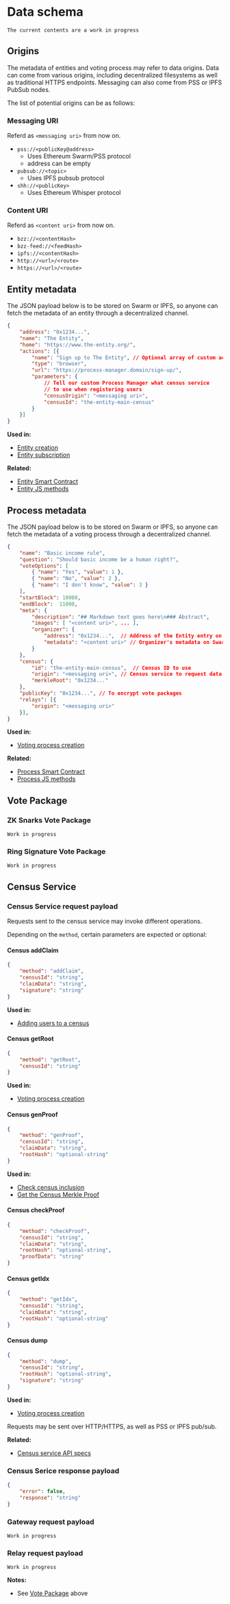 # Data schema

`The current contents are a work in progress`

## Origins

The metadata of entities and voting process may refer to data origins. Data can come from various origins, including decentralized filesystems as well as traditional HTTPS endpoints. Messaging can also come from PSS or IPFS PubSub nodes.

The list of potential origins can be as follows:

### Messaging URI

Referd as `<messaging uri>` from now on.

- `pss://<publicKey@address>`
    - Uses Ethereum Swarm/PSS protocol
    - address can be empty
- `pubsub://<topic>`
    - Uses IPFS pubsub protocol
- `shh://<publicKey>`
    - Uses Ethereum Whisper protocol

### Content URI

Referd as `<content uri>` from now on.

- `bzz://<contentHash>`
- `bzz-feed://<feedHash>`
- `ipfs://<contentHash>`
- `http://<url>/<route>`
- `https://<url>/<route>`

## Entity metadata

The JSON payload below is to be stored on Swarm or IPFS, so anyone can fetch the metadata of an entity through a decentralized channel.

```json
{
    "address": "0x1234...",
    "name": "The Entity",
    "home": "https://www.the-entity.org/",
    "actions": [{
        "name": "Sign up to The Entity", // Optional array of custom actions
        "type": "browser",
        "url": "https://process-manager.domain/sign-up/",
        "parameters": {
            // Tell our custom Process Manager what census service
            // to use when registering users
            "censusOrigin": "<messaging uri>",
            "censusId": "the-entity-main-census"
        }
    }]
}
```

**Used in:**
* [Entity creation](/protocol/sequence-diagrams?id=entity-creation)
* [Entity subscription](/protocol/sequence-diagrams?id=entity-subscription)

**Related:**
* [Entity Smart Contract](https://github.com/vocdoni/dvote-smart-contracts/blob/master/contracts/VotingEntity.sol)
* [Entity JS methods](https://github.com/vocdoni/dvote-client/blob/master/src/dvote/entity.ts)

## Process metadata

The JSON payload below is to be stored on Swarm or IPFS, so anyone can fetch the metadata of a voting process through a decentralized channel.

```json
{
    "name": "Basic income rule",
    "question": "Should basic income be a human right?",
    "voteOptions": [
        { "name": "Yes", "value": 1 },
        { "name": "No", "value": 2 },
        { "name": "I don't know", "value": 3 }
    ],
    "startBlock": 10000,
    "endBlock":  11000,
    "meta": {
        "description": "## Markdown text goes here\n### Abstract",
        "images": [ "<content uri>", ... ],
        "organizer": {
            "address": "0x1234...",  // Address of the Entity entry on the blockchain
            "metadata": "<content uri>" // Organizer's metadata on Swarm
        }
    },
    "census": {
        "id": "the-entity-main-census",  // Census ID to use
        "origin": "<messaging uri>", // Census service to request data from
        "merkleRoot": "0x1234..."
    },
    "publicKey": "0x1234...", // To encrypt vote packages
    "relays": [{
        "origin": "<messaging uri>"
    }],
}
```

**Used in:**
* [Voting process creation](/protocol/sequence-diagrams?id=voting-process-creation)

**Related:**
* [Process Smart Contract](https://github.com/vocdoni/dvote-smart-contracts/blob/master/contracts/VotingProcess.sol)
* [Process JS methods](https://github.com/vocdoni/dvote-client/blob/master/src/dvote/process.ts)


## Vote Package

### ZK Snarks Vote Package

`Work in progress`

### Ring Signature Vote Package

`Work in progress`

## Census Service

### Census Service request payload

Requests sent to the census service may invoke different operations.

Depending on the `method`, certain parameters are expected or optional:

#### Census addClaim
```json
{
    "method": "addClaim",
    "censusId": "string",
    "claimData": "string",
    "signature": "string"
}
```

**Used in:**
* [Adding users to a census](/protocol/sequence-diagrams?id=adding-users-to-a-census)

#### Census getRoot
```json
{
    "method": "getRoot",
    "censusId": "string" 
}
```

**Used in:**
- [Voting process creation](/protocol/sequence-diagrams?id=voting-process-creation)

#### Census genProof
```json
{
    "method": "genProof",
    "censusId": "string",
    "claimData": "string",
    "rootHash": "optional-string"
}
```

**Used in:**
- [Check census inclusion](/protocol/sequence-diagrams?id=check-census-inclusion)
- [Get the Census Merkle Proof](/protocol/sequence-diagrams?id=get-the-census-merkle-proof)

#### Census checkProof
```json
{
    "method": "checkProof",
    "censusId": "string",
    "claimData": "string",
    "rootHash": "optional-string",
    "proofData": "string"
}
```

#### Census getIdx
```json
{
    "method": "getIdx",
    "censusId": "string",
    "claimData": "string",
    "rootHash": "optional-string"
}
```

#### Census dump
```json
{
    "method": "dump",
    "censusId": "string",
    "rootHash": "optional-string",
    "signature": "string"
}
```

**Used in:**
- [Voting process creation](/protocol/sequence-diagrams?id=voting-process-creation)

Requests may be sent over HTTP/HTTPS, as well as PSS or IPFS pub/sub.

**Related:**

* [Census service API specs](https://github.com/vocdoni/go-dvote/tree/master/cmd/censushttp#api)

### Census Serice response payload

```json
{
    "error": false,
    "response": "string"
}
```

### Gateway request payload

`Work in progress`

### Relay request payload

`Work in progress`

**Notes:**
- See [Vote Package](/protocol/data-schema?id=vote-package) above
